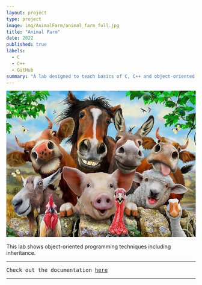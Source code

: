 ```yaml
---
layout: project
type: project
image: img/AnimalFarm/animal_farm_full.jpg
title: "Animal Farm"
date: 2022
published: true
labels:
  - C
  - C++
  - GitHub
summary: "A lab designed to teach basics of C, C++ and object-oriented programming. "
---
```

<img class="img-fluid" src="../img/AnimalFarm/animal_farm_full.jpg">

This lab shows object-oriented programming techniques including inheritance.

<hr>

<pre>
Check out the documentation <a href="https://www2.hawaii.edu/~brewerj3/ee205/animal_farm_3">here</a>
</pre>

<hr>
